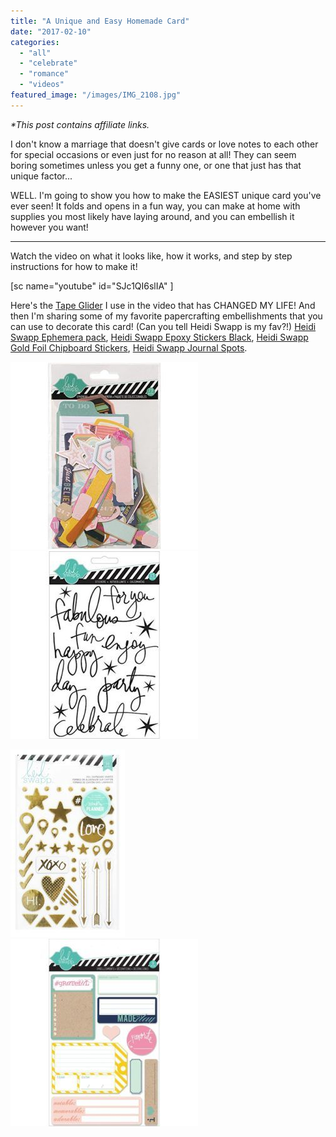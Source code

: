 ```yaml
---
title: "A Unique and Easy Homemade Card"
date: "2017-02-10"
categories: 
  - "all"
  - "celebrate"
  - "romance"
  - "videos"
featured_image: "/images/IMG_2108.jpg"
---
```


_\*This post contains affiliate links._

I don't know a marriage that doesn't give cards or love notes to each other for special occasions or even just for no reason at all! They can seem boring sometimes unless you get a funny one, or one that just has that unique factor...

WELL. I'm going to show you how to make the EASIEST unique card you've ever seen! It folds and opens in a fun way, you can make at home with supplies you most likely have laying around, and you can embellish it however you want!

* * *

Watch the video on what it looks like, how it works, and step by step instructions for how to make it!

\[sc name="youtube" id="SJc1QI6slIA" \]

Here's the [Tape Glider](https://amzn.to/2JeUepj) I use in the video that has CHANGED MY LIFE! And then I'm sharing some of my favorite papercrafting embellishments that you can use to decorate this card! (Can you tell Heidi Swapp is my fav?!) [Heidi Swapp Ephemera pack](https://amzn.to/2Jg7rhz), [Heidi Swapp Epoxy Stickers Black](https://amzn.to/2F43ZUX), [Heidi Swapp Gold Foil Chipboard Stickers](https://amzn.to/2F5Ti3S), [Heidi Swapp Journal Spots](https://amzn.to/2HV6Dzr).

![](/images/51eqa88RxL-300x300.jpg)![](/images/51AKd8ThwL-300x300.jpg)

![](/images/81Xb6kxZedL._SL1500_-183x300.jpg)          ![](/images/719vH3WbPL._SL1200_-300x300.jpg)
